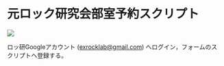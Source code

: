 # 元ロック研究会部室予約スクリプト

![](http://rock.sfc.keio.ac.jp/wp-content/themes/exrocklab/img/hdr_logo.png)

ロッ研Googleアカウント (exrocklab@gmail.com) へログイン，フォームのスクリプトへ登録する。
